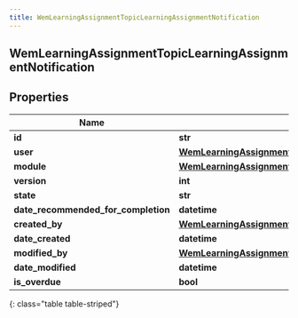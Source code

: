 ```yaml
---
title: WemLearningAssignmentTopicLearningAssignmentNotification
---
```

## WemLearningAssignmentTopicLearningAssignmentNotification

## Properties

|Name | Type | Description | Notes|
|------------ | ------------- | ------------- | -------------|
| **id** | **str** |  | [optional] |
| **user** | [**WemLearningAssignmentTopicUserReference**](WemLearningAssignmentTopicUserReference.html) |  | [optional] |
| **module** | [**WemLearningAssignmentTopicLearningModuleReference**](WemLearningAssignmentTopicLearningModuleReference.html) |  | [optional] |
| **version** | **int** |  | [optional] |
| **state** | **str** |  | [optional] |
| **date_recommended_for_completion** | **datetime** |  | [optional] |
| **created_by** | [**WemLearningAssignmentTopicUserReference**](WemLearningAssignmentTopicUserReference.html) |  | [optional] |
| **date_created** | **datetime** |  | [optional] |
| **modified_by** | [**WemLearningAssignmentTopicUserReference**](WemLearningAssignmentTopicUserReference.html) |  | [optional] |
| **date_modified** | **datetime** |  | [optional] |
| **is_overdue** | **bool** |  | [optional] |
{: class="table table-striped"}


